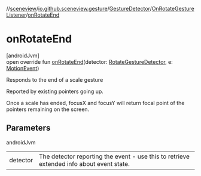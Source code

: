 //[sceneview](../../../../index.md)/[io.github.sceneview.gesture](../../index.md)/[GestureDetector](../index.md)/[OnRotateGestureListener](index.md)/[onRotateEnd](on-rotate-end.md)

# onRotateEnd

[androidJvm]\
open override fun [onRotateEnd](on-rotate-end.md)(detector: [RotateGestureDetector](../../-rotate-gesture-detector/index.md), e: [MotionEvent](https://developer.android.com/reference/kotlin/android/view/MotionEvent.html))

Responds to the end of a scale gesture

Reported by existing pointers going up.

Once a scale has ended, focusX and focusY will return focal point of the pointers remaining on the screen.

## Parameters

androidJvm

| | |
|---|---|
| detector | The detector reporting the event - use this to retrieve extended info about event state. |
